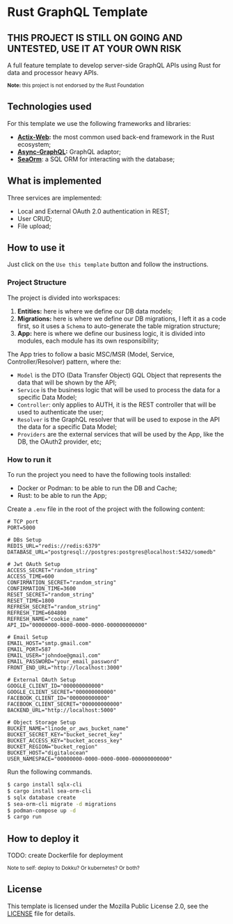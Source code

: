 # Rust GraphQL Template

## **THIS PROJECT IS STILL ON GOING AND UNTESTED, USE IT AT YOUR OWN RISK**

A full feature template to develop server-side GraphQL APIs using Rust for data and processor heavy APIs.

<small>**Note:** this project is not endorsed by the Rust Foundation</small>

## Technologies used

For this template we use the following frameworks and libraries:

- **[Actix-Web](https://actix.rs/):** the most common used back-end framework in the Rust ecosystem;
- **[Async-GraphQL](https://async-graphql.github.io/async-graphql/en/index.html):** GraphQL adaptor;
- **[SeaOrm](https://www.sea-ql.org/SeaORM/)**: a SQL ORM for interacting with the database;

## What is implemented

Three services are implemented:

- Local and External OAuth 2.0 authentication in REST;
- User CRUD;
- File upload;

## How to use it

Just click on the `Use this template` button and follow the instructions.

### Project Structure

The project is divided into workspaces:

1. **Entities:** here is where we define our DB data models;
2. **Migrations:** here is where we define our DB migrations, I left it as a code first, so it uses a `Schema` to
   auto-generate the table migration structure;
3. **App:** here is where we define our business logic, it is divided into modules, each module has its own
   responsibility;

The App tries to follow a basic MSC/MSR (Model, Service, Controller/Resolver) pattern, where the:

- `Model` is the DTO (Data Transfer Object) GQL Object that represents the data that will be shown by the API;
- `Service` is the business logic that will be used to process the data for a specific Data Model;
- `Controller`: only applies to AUTH, it is the REST controller that will be used to authenticate the user;
- `Resolver` is the GraphQL resolver that will be used to expose in the API the data for a specific Data Model;
- `Providers` are the external services that will be used by the App, like the DB, the OAuth2 provider, etc;

### How to run it

To run the project you need to have the following tools installed:

- Docker or Podman: to be able to run the DB and Cache;
- Rust: to be able to run the App;

Create a `.env` file in the root of the project with the following content:

```dotenv
# TCP port
PORT=5000

# DBs Setup
REDIS_URL="redis://redis:6379"
DATABASE_URL="postgresql://postgres:postgres@localhost:5432/somedb"

# Jwt OAuth Setup
ACCESS_SECRET="random_string"
ACCESS_TIME=600
CONFIRMATION_SECRET="random_string"
CONFIRMATION_TIME=3600
RESET_SECRET="random_string"
RESET_TIME=1800
REFRESH_SECRET="random_string"
REFRESH_TIME=604800
REFRESH_NAME="cookie_name"
API_ID="00000000-0000-0000-0000-000000000000"

# Email Setup
EMAIL_HOST="smtp.gmail.com"
EMAIL_PORT=587
EMAIL_USER="johndoe@gmail.com"
EMAIL_PASSWORD="your_email_password"
FRONT_END_URL="http://localhost:3000"

# External OAuth Setup
GOOGLE_CLIENT_ID="000000000000"
GOOGLE_CLIENT_SECRET="000000000000"
FACEBOOK_CLIENT_ID="000000000000"
FACEBOOK_CLIENT_SECRET="000000000000"
BACKEND_URL="http://localhost:5000"

# Object Storage Setup
BUCKET_NAME="linode_or_aws_bucket_name"
BUCKET_SECRET_KEY="bucket_secret_key"
BUCKET_ACCESS_KEY="bucket_access_key"
BUCKET_REGION="bucket_region"
BUCKET_HOST="digitalocean"
USER_NAMESPACE="00000000-0000-0000-0000-000000000000"
```

Run the following commands.

```bash
$ cargo install sqlx-cli
$ cargo install sea-orm-cli
$ sqlx database create
$ sea-orm-cli migrate -d migrations
$ podman-compose up -d
$ cargo run
```

## How to deploy it

TODO: create Dockerfile for deployment

<small>Note to self: deploy to Dokku? Or kubernetes? Or both?</small>

## License

This template is licensed under the Mozilla Public License 2.0, see the [LICENSE](LICENSE) file for details.
